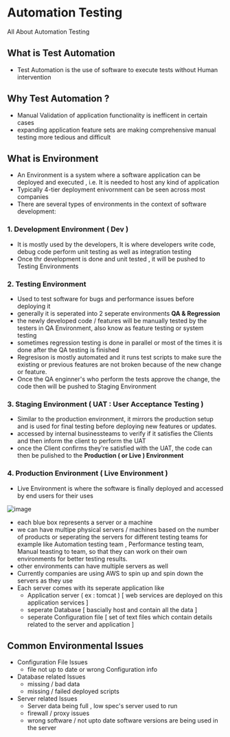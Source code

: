 # Automation Testing
All About Automation Testing


## What is Test Automation
  - Test Automation is the use of software to execute tests without Human intervention
 
## Why Test Automation ?
  - Manual Validation of application functionality is inefficent in certain cases
  - expanding application feature sets are making comprehensive manual testing more tedious and difficult

## What is Environment
  - An Environment is a system where a software application can be deployed and executed , i.e. It is needed to host any kind of application
  - Typically 4-tier deployment enivornment can be seen across most companies
  - There are several types of environments in the context of software development:
### 1. Development Environment ( Dev )
  - It is mostly used by the developers, It is where developers write code, debug code perform unit testing as well as integration testing
  - Once thr development is done and unit tested , it will be pushed to Testing Environments
### 2. Testing Environment
  - Used to test software for bugs and performance issues before deploying it
  - generally it is seperated into 2 seperate environments <b>QA & Regression</b>
  - the newly developed code / features will be manually tested by the testers in QA Environment, also know as feature testing or system testing
  - sometimes regression testing is done in parallel or most of the times it is done after the QA testing is finished
  - Regresison is mostly automated and it runs test scripts to make sure the existing or previous features are not broken because of the new change or feature.
  - Once the QA enginner's who perform the tests approve the change, the code then will be pushed to Staging Environment
### 3. Staging Environment ( UAT : User Acceptance Testing )
  - Similar to the production environment, it mirrors the production setup and is used for final testing before deploying new features or updates.
  - accessed by internal businessteams to verify if it satisfies the Clients and then inform the client to perform the UAT
  - once the Client confirms they're satisfied with the UAT, the code can then be pulished to the <b>Production ( or Live ) Environment</b>
### 4. Production Environment ( Live Environment )
  - Live Environment is where the software is finally deployed and accessed by end users for their uses

  ![image](https://github.com/SurajKande/AutomationTesting/assets/37841586/38332166-e0bf-4cbd-975d-9344c88af6e1)
  - each blue box represents a server or a machine
  - we can have multipe physical servers / machines based on the number of products or seperating the servers for different testing teams for example like Automation testing team , Performance testing team, Manual teasting to team, so that they can work on their own environments for better testing results.
  - other environments can have multiple servers as well
  - Currently companies are using AWS to spin up and spin down the servers as they use
  - Each server comes with its seperate application like
    - Application server ( ex : tomcat ) [ web services are deployed on this application services ] 
    - seperate Database [ bascially host and contain all the data ]
    - seperate Configuration file [ set of text files which contain details related to the server and application ]

## Common Environmental Issues
  - Configuration File Issues
      - file not up to date or wrong Configuration info
  - Database related Issues
      - missing / bad data
      - missing / failed deployed scripts
  - Server related Issues
      - Server data being full , low spec's server used to run
      - firewall / proxy issues
      - wrong software / not upto date software versions are being used in the server

